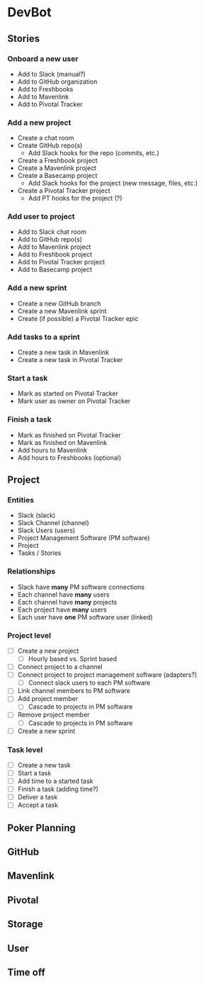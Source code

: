 # DevBot

## Stories

### Onboard a new user
  - Add to Slack (manual?)
  - Add to GitHub organization
  - Add to Freshbooks
  - Add to Mavenlink
  - Add to Pivotal Tracker

### Add a new project
  - Create a chat room
  - Create GitHub repo(s)
    - Add Slack hooks for the repo (commits, etc.)
  - Create a Freshbook project
  - Create a Mavenlink project
  - Create a Basecamp project
    - Add Slack hooks for the project (new message, files, etc.)
  - Create a Pivotal Tracker project
    - Add PT hooks for the project (?)

### Add user to project
  - Add to Slack chat room
  - Add to GitHub repo(s)
  - Add to Mavenlink project
  - Add to Freshbook project
  - Add to Pivotal Tracker project
  - Add to Basecamp project

### Add a new sprint
  - Create a new GitHub branch
  - Create a new Mavenlink sprint
  - Create (if possible) a Pivotal Tracker epic

### Add tasks to a sprint
  - Create a new task in Mavenlink
  - Create a new task in Pivotal Tracker

### Start a task
  - Mark as started on Pivotal Tracker
  - Mark user as owner on Pivotal Tracker

### Finish a task
  - Mark as finished on Pivotal Tracker
  - Mark as finished on Mavenlink
  - Add hours to Mavenlink
  - Add hours to Freshbooks (optional)

## Project

### Entities

- Slack (slack)
- Slack Channel (channel)
- Slack Users (users)
- Project Management Software (PM software)
- Project
- Tasks / Stories

### Relationships

- Slack have **many** PM software connections
- Each channel have **many** users
- Each channel have **many** projects
- Each project have **many** users
- Each user have **one** PM software user (linked)

### Project level

- [ ] Create a new project
  - [ ] Hourly based vs. Sprint based
- [ ] Connect project to a channel
- [ ] Connect project to project management software (adapters?)
  - [ ] Connect slack users to each PM software
- [ ] Link channel members to PM software
- [ ] Add project member
  - [ ] Cascade to projects in PM software
- [ ] Remove project member
  - [ ] Cascade to projects in PM software
- [ ] Create a new sprint

### Task level

- [ ] Create a new task
- [ ] Start a task
- [ ] Add time to a started task
- [ ] Finish a task (adding time?)
- [ ] Deliver a task
- [ ] Accept a task

## Poker Planning

## GitHub

## Mavenlink

## Pivotal

## Storage

## User

## Time off
